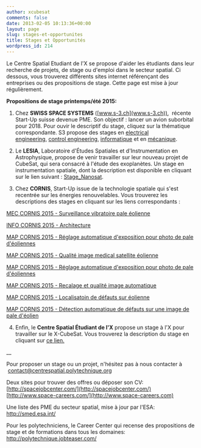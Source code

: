 ```yaml
---
author: xcubesat
comments: false
date: 2013-02-05 10:13:36+00:00
layout: page
slug: stages-et-opportunites
title: Stages et Opportunités
wordpress_id: 214
---
```


Le Centre Spatial Etudiant de l'X se propose d'aider les étudiants dans leur recherche de projets, de stage ou d'emploi dans le secteur spatial. Ci dessous, vous trouverez différents sites internet référençant des entreprises ou des propositions de stage. Cette page est mise à jour régulièrement.

**Propositions de stage printemps/été 2015:**

1. Chez **SWISS SPACE SYSTEMS** ([www.s-3.ch](www.s-3.ch)),  récente Start-Up suisse devenue PME. Son objectif : lancer un avion suborbital pour 2018. Pour ouvir le descriptif du stage, cliquez sur la thématique correspondante. S3 propose des stages en [electrical engineering](http://www.s-3.ch/docs/default-source/internships/electrical-engineering), [control engineering](http://www.s-3.ch/docs/default-source/internships/control-engineering), [informatique](http://www.s-3.ch/docs/default-source/internships/computer-science) et en [mécanique](http://www.s-3.ch/docs/default-source/internships/mechanical-engineering).

2. Le **LESIA**, Laboratoire d'Études Spatiales et d'Instrumentation en Astrophysique, propose de venir travailler sur leur nouveau projet de CubeSat, qui sera consacré à l'étude des exoplanètes. Un stage en instrumentation spatiale, dont la description est disponible en cliquant sur le lien suivant : [Stage_Nanosat](https://xspacecenter.files.wordpress.com/2013/02/stage_nanosat.pdf).

3. Chez **CORNIS**, Start-Up issue de la technologie spatiale qui s'est recentrée sur les énergies renouvelables. Vous trouverez les descriptions des stages en cliquant sur les liens correspondants :

[MEC CORNIS 2015 - Surveillance vibratoire pale éolienne](https://xspacecenter.files.wordpress.com/2013/02/mec-cornis-2015-surveillance-vibratoire-pale-c3a9olienne.pdf)

[INFO CORNIS 2015 - Architecture](https://xspacecenter.files.wordpress.com/2013/02/info-cornis-2015-architecture.pdf)

[MAP CORNIS 2015 - Réglage automatique d'exposition pour photo de pale d'éoliennes](https://xspacecenter.files.wordpress.com/2013/02/map-cornis-2015-rc3a9glage-automatique-dexposition-pour-photo-de-pale-dc3a9oliennes.pdf)

[MAP CORNIS 2015 - Qualité image medical satellite éolienne](https://xspacecenter.files.wordpress.com/2013/02/map-cornis-2015-qualitc3a9-image-medical-satellite-c3a9olienne.pdf)

[MAP CORNIS 2015 - Réglage automatique d'exposition pour photo de pale d'éoliennes](https://xspacecenter.files.wordpress.com/2013/02/map-cornis-2015-rc3a9glage-automatique-dexposition-pour-photo-de-pale-dc3a9oliennes.pdf)

[MAP CORNIS 2015 - Recalage et qualité image automatique](https://xspacecenter.files.wordpress.com/2013/02/map-cornis-2015-recalage-et-qualitc3a9-image-automatique.pdf)

[MAP CORNIS 2015 - Localisatoin de défauts sur éolienne](https://xspacecenter.files.wordpress.com/2013/02/map-cornis-2015-localisatoin-de-dc3a9fauts-sur-c3a9olienne.pdf)

[MAP CORNIS 2015 - Détection automatique de défauts sur une image de pale d'éolien](https://xspacecenter.files.wordpress.com/2013/02/map-cornis-2015-dc3a9tection-automatique-de-dc3a9fauts-sur-une-image-de-pale-dc3a9olien.pdf)

4. Enfin, le **Centre Spatial Étudiant de l'X** propose un stage à l'X pour travailler sur le X-CubeSat. Vous trouverez la description du stage en cliquant sur [ce lien.](https://xspacecenter.files.wordpress.com/2013/02/stage_xcubesat.pdf)

__

Pour proposer un stage ou un projet, n'hésitez pas à nous contacter à  contact@centrespatial.polytechnique.org

Deux sites pour trouver des offres ou déposer son CV:
[http://spacejobcenter.com/](http://spacejobcenter.com/)
[http://www.space-careers.com/](http://www.space-careers.com)

Une liste des PME du secteur spatial, mise à jour par l'ESA:
http://smed.esa.int/

Pour les polytechniciens, le Career Center qui recense des propositions de stage et de formations dans tous les domaines:
http://polytechnique.jobteaser.com/



